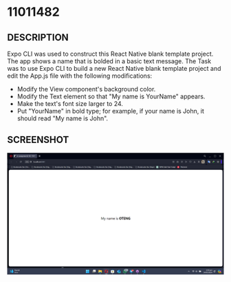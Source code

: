 # 11011482

## DESCRIPTION

Expo CLI was used to construct this React Native blank template project. The app shows a name that is bolded in a basic text message.
The Task was to use Expo CLI to build a new React Native blank template project and edit the App.js file with the following modifications:

* Modify the View component's background color.
* Modify the Text element so that "My name is YourName" appears.
* Make the text's font size larger to 24.
* Put "YourName" in bold type; for example, if your name is John, it should read "My name is John".

## SCREENSHOT

![Screenshot of the app](./rn-assignment2-ID-11011482/assets/Screenshot%202024-05-24%20145026.png "App Screenshot")
